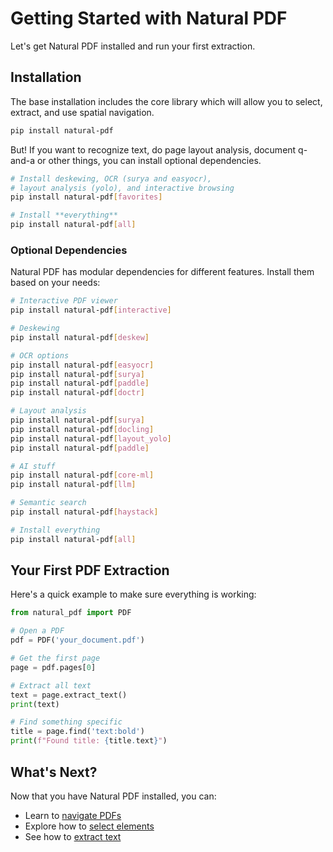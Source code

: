 # Getting Started with Natural PDF

Let's get Natural PDF installed and run your first extraction.

## Installation

The base installation includes the core library which will allow you to select, extract, and use spatial navigation.

```bash
pip install natural-pdf
```

But! If you want to recognize text, do page layout analysis, document q-and-a or other things, you can install optional dependencies.

```bash
# Install deskewing, OCR (surya and easyocr),
# layout analysis (yolo), and interactive browsing
pip install natural-pdf[favorites]

# Install **everything**
pip install natural-pdf[all]
```


### Optional Dependencies

Natural PDF has modular dependencies for different features. Install them based on your needs:

```bash
# Interactive PDF viewer 
pip install natural-pdf[interactive]

# Deskewing
pip install natural-pdf[deskew]

# OCR options
pip install natural-pdf[easyocr]
pip install natural-pdf[surya]
pip install natural-pdf[paddle]
pip install natural-pdf[doctr]

# Layout analysis
pip install natural-pdf[surya]
pip install natural-pdf[docling]
pip install natural-pdf[layout_yolo]
pip install natural-pdf[paddle]

# AI stuff
pip install natural-pdf[core-ml]
pip install natural-pdf[llm]

# Semantic search
pip install natural-pdf[haystack]

# Install everything
pip install natural-pdf[all]
```

## Your First PDF Extraction

Here's a quick example to make sure everything is working:

```python
from natural_pdf import PDF

# Open a PDF
pdf = PDF('your_document.pdf')

# Get the first page
page = pdf.pages[0]

# Extract all text
text = page.extract_text()
print(text)

# Find something specific
title = page.find('text:bold')
print(f"Found title: {title.text}")
```

## What's Next?

Now that you have Natural PDF installed, you can:

- Learn to [navigate PDFs](../pdf-navigation/index.ipynb)
- Explore how to [select elements](../element-selection/index.ipynb)
- See how to [extract text](../text-extraction/index.ipynb)